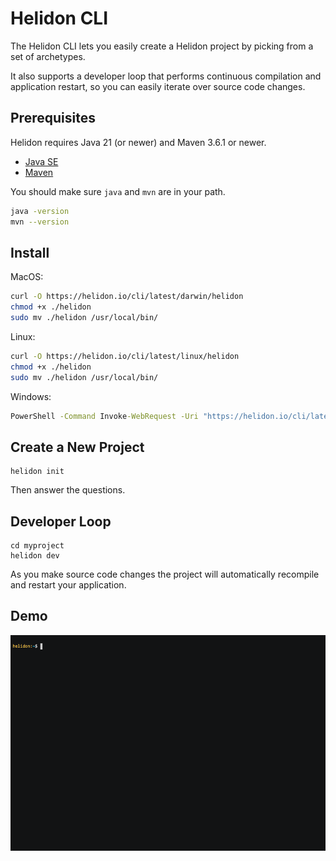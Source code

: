 # Helidon CLI

The Helidon CLI lets you easily create a Helidon project by picking from
a set of archetypes.

It also supports a developer loop that performs continuous compilation and
 application restart, so you can easily iterate over source code changes.

## Prerequisites

Helidon requires Java 21 (or newer) and Maven 3.6.1 or newer.

* [Java SE](https://www.oracle.com/technetwork/java/javase/downloads)
* [Maven](https://maven.apache.org/download.cgi)

You should make sure `java` and `mvn` are in your path.

```bash
java -version
mvn --version
```

## Install

MacOS:
```bash
curl -O https://helidon.io/cli/latest/darwin/helidon
chmod +x ./helidon
sudo mv ./helidon /usr/local/bin/
```

Linux:
```bash
curl -O https://helidon.io/cli/latest/linux/helidon
chmod +x ./helidon
sudo mv ./helidon /usr/local/bin/
```

Windows:
```bat
PowerShell -Command Invoke-WebRequest -Uri "https://helidon.io/cli/latest/windows/helidon.exe" -OutFile "C:\Windows\system32\helidon.exe"
```

## Create a New Project

```
helidon init
```

Then answer the questions.

## Developer Loop

```
cd myproject
helidon dev
```

As you make source code changes the project will automatically recompile and
restart your application.

## Demo

<p align="center">
    <img src="etc/images/Helidon_cli.gif">
</p>
